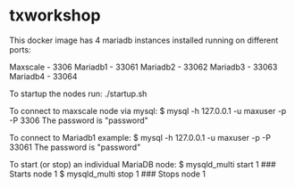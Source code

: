 # txworkshop

This docker image has 4 mariadb instances installed running on different ports:

Maxscale - 3306
Mariadb1 - 33061
Mariadb2 - 33062
Mariadb3 - 33063
Mariadb4 - 33064

To startup the nodes run:
./startup.sh

To connect to maxscale node via mysql:
$ mysql -h 127.0.0.1 -u maxuser -p -P 3306
The password is "password"

To connect to Mariadb1 example:
$ mysql -h 127.0.0.1 -u maxuser -p -P 33061
The password is "password"

To start (or stop) an individual MariaDB node:
$ mysqld_multi start 1 ### Starts node 1
$ mysqld_multi stop  1 ### Stops node 1
